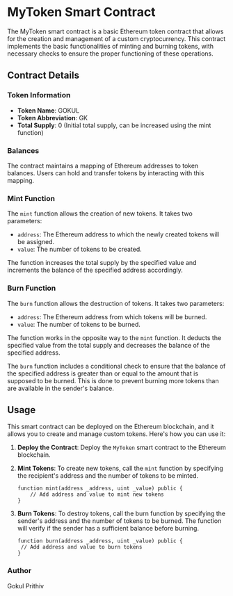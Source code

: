 # MyToken Smart Contract

The MyToken smart contract is a basic Ethereum token contract that allows for the creation and management of a custom cryptocurrency. This contract implements the basic functionalities of minting and burning tokens, with necessary checks to ensure the proper functioning of these operations.

## Contract Details

### Token Information

- **Token Name**: GOKUL
- **Token Abbreviation**: GK
- **Total Supply**: 0 (Initial total supply, can be increased using the mint function)

### Balances

The contract maintains a mapping of Ethereum addresses to token balances. Users can hold and transfer tokens by interacting with this mapping.

### Mint Function

The `mint` function allows the creation of new tokens. It takes two parameters:

- `address`: The Ethereum address to which the newly created tokens will be assigned.
- `value`: The number of tokens to be created.

The function increases the total supply by the specified value and increments the balance of the specified address accordingly.

### Burn Function

The `burn` function allows the destruction of tokens. It takes two parameters:

- `address`: The Ethereum address from which tokens will be burned.
- `value`: The number of tokens to be burned.

The function works in the opposite way to the `mint` function. It deducts the specified value from the total supply and decreases the balance of the specified address.

The `burn` function includes a conditional check to ensure that the balance of the specified address is greater than or equal to the amount that is supposed to be burned. This is done to prevent burning more tokens than are available in the sender's balance.

## Usage

This smart contract can be deployed on the Ethereum blockchain, and it allows you to create and manage custom tokens. Here's how you can use it:

1. **Deploy the Contract**: Deploy the `MyToken` smart contract to the Ethereum blockchain.

2. **Mint Tokens**: To create new tokens, call the `mint` function by specifying the recipient's address and the number of tokens to be minted.

   ```solidity
   function mint(address _address, uint _value) public {
       // Add address and value to mint new tokens
   }
   
3. **Burn Tokens**: To destroy tokens, call the burn function by specifying the sender's address and the number of tokens to be burned. The function will verify if the sender has a sufficient balance before burning.

   ```solidity
   function burn(address _address, uint _value) public {
    // Add address and value to burn tokens
   }

### Author
Gokul Prithiv
